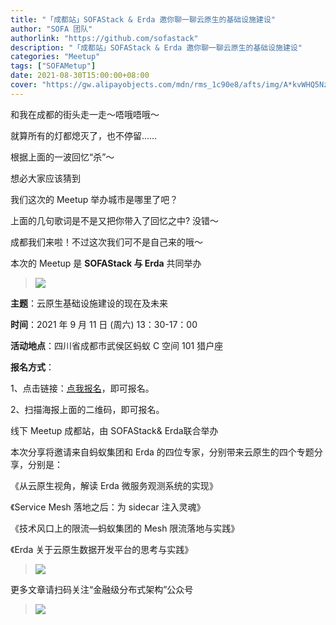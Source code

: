 ```yaml
---
title: "「成都站」SOFAStack & Erda 邀你聊一聊云原生的基础设施建设"
author: "SOFA 团队"
authorlink: "https://github.com/sofastack"
description: "「成都站」SOFAStack & Erda 邀你聊一聊云原生的基础设施建设"
categories: "Meetup"
tags: ["SOFAMetup"]
date: 2021-08-30T15:00:00+08:00
cover: "https://gw.alipayobjects.com/mdn/rms_1c90e8/afts/img/A*kvWHQ5NzzsUAAAAAAAAAAAAAARQnAQ"
---
```


和我在成都的街头走一走～唔哦唔哦～

就算所有的灯都熄灭了，也不停留……

根据上面的一波回忆“杀”～

想必大家应该猜到

我们这次的 Meetup 举办城市是哪里了吧？

上面的几句歌词是不是又把你带入了回忆之中?
没错～

成都我们来啦！不过这次我们可不是自己来的哦～

本次的 Meetup 是 **SOFAStack 与 Erda** 共同举办

>![](https://gw.alipayobjects.com/mdn/rms_1c90e8/afts/img/A*kvWHQ5NzzsUAAAAAAAAAAAAAARQnAQ)

**主题**：云原生基础设施建设的现在及未来

**时间**：2021 年 9 月 11 日 (周六) 13：30-17：00

**活动地点**：四川省成都市武侯区蚂蚁 C 空间 101 猎户座

**报名方式**：

1、点击链接：[点我报名](http://hdxu.cn/LfyDb)，即可报名。

2、扫描海报上面的二维码，即可报名。

线下 Meetup 成都站，由  SOFAStack&  Erda联合举办

本次分享将邀请来自蚂蚁集团和 Erda 的四位专家，分别带来云原生的四个专题分享，分别是：

《从云原生视角，解读 Erda 微服务观测系统的实现》

《Service Mesh 落地之后：为 sidecar 注入灵魂》

《技术风口上的限流—蚂蚁集团的 Mesh 限流落地与实践》

《Erda 关于云原生数据开发平台的思考与实践》

>![](https://gw.alipayobjects.com/mdn/rms_1c90e8/afts/img/A*zQgtRpn1vHsAAAAAAAAAAAAAARQnAQ)


更多文章请扫码关注“金融级分布式架构”公众号

>![](https://gw.alipayobjects.com/mdn/sofastack/afts/img/A*5aK0RYuH9vgAAAAAAAAAAAAAARQnAQ)
